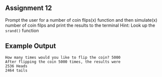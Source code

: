 ## Assignment 12
Prompt the user for a number of coin flips(x) function and then simulate(x) number of coin filps and print the results to the terminal
Hint: Look up the `srand()` function

## Example Output
```$ ./day12
How many times would you like to flip the coin? 5000
After flipping the coin 5000 times, the results were 
2536 Heads
2464 tails
```
